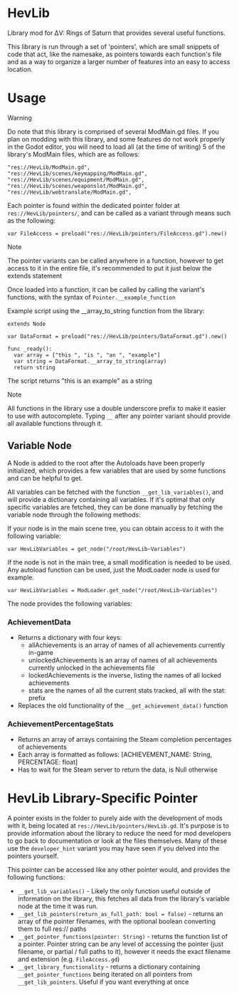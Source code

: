 # HevLib
Library mod for ΔV: Rings of Saturn that provides several useful functions.

This library is run through a set of 'pointers', which are small snippets of code that act, like the namesake, as pointers towards each function's file and as a way to organize a larger number of features into an easy to access location.

# Usage
> [!WARNING]
> Do note that this library is comprised of several ModMain.gd files. If you plan on modding with this library, and some features do not work properly in the Godot editor, you will need to load all (at the time of writing) 5 of the library's ModMain files, which are as follows:
> ```
> "res://HevLib/ModMain.gd",
> "res://HevLib/scenes/keymapping/ModMain.gd",
> "res://HevLib/scenes/equipment/ModMain.gd",
> "res://HevLib/scenes/weaponslot/ModMain.gd",
> "res://HevLib/webtranslate/ModMain.gd",
> ```

Each pointer is found within the dedicated pointer folder at `res://HevLib/pointers/`, and can be called as a variant through means such as the following:
```
var FileAccess = preload("res://HevLib/pointers/FileAccess.gd").new()
```
> [!NOTE]
> The pointer variants can be called anywhere in a function, however to get access to it in the entire file, it's recommended to put it just below the extends statement

Once loaded into a function, it can be called by calling the variant's functions, with the syntax of `Pointer.__example_function`

Example script using the __array_to_string function from the library:
```
extends Node

var DataFormat = preload("res://HevLib/pointers/DataFormat.gd").new()

func _ready():
  var array = ["this ", "is ", "an ", "example"]
  var string = DataFormat.__array_to_string(array)
  return string
```
The script returns "this is an example" as a string

> [!NOTE]
> All functions in the library use a double underscore prefix to make it easier to use with autocomplete. Typing `__` after any pointer variant should provide all available functions through it.

## Variable Node
A Node is added to the root after the Autoloads have been properly initialized, which provides a few variables that are used by some functions and can be helpful to get.

All variables can be fetched with the function `__get_lib_variables()`, and will provide a dictionary containing all variables. If it's optimal that only specific variables are fetched, they can be done manually by fetching the variable node through the following methods:

If your node is in the main scene tree, you can obtain access to it with the following variable:
```
var HevLibVariables = get_node("/root/HevLib~Variables")
```

If the node is not in the main tree, a small modification is needed to be used. Any autoload function can be used, just the ModLoader node is used for example. 
```
var HevLibVariables = ModLoader.get_node("/root/HevLib~Variables")
```

The node provides the following variables:
### AchievementData

* Returns a dictionary with four keys:
  * allAchievements is an array of names of all achievements currently in-game
  * unlockedAchievements is an array of names of all achievements currently unlocked in the achievements file
  * lockedAchievements is the inverse, listing the names of all locked achievements
  * stats are the names of all the current stats tracked, all with the stat: prefix
* Replaces the old functionality of the `__get_achievement_data()` function

### AchievementPercentageStats

* Returns an array of arrays containing the Steam completion percentages of achievements
* Each array is formatted as follows: [ACHIEVEMENT_NAME: String, PERCENTAGE: float]
* Has to wait for the Steam server to return the data, is Null otherwise

# HevLib Library-Specific Pointer

A pointer exists in the folder to purely aide with the development of mods with it, being located at `res://HevLib/pointers/HevLib.gd`. It's purpose is to provide information about the library to reduce the need for mod developers to go back to documentation or look at the files themselves. Many of these use the `developer_hint` variant you may have seen if you delved into the pointers yourself.

This pointer can be accessed like any other pointer would, and provides the following functions:
* `__get_lib_variables()` - Likely the only function useful outside of information on the library, this fetches all data from the library's variable node at the time it was run.
* `__get_lib_pointers(return_as_full_path: bool = false)` - returns an array of the pointer filenames, with the optional boolean converting them to full res:// paths
* `__get_pointer_functions(pointer: String)` - returns the function list of a pointer. Pointer string can be any level of accessing the pointer (just filename, or partial / full paths to it), however it needs the exact filename and extension (e.g. `FileAccess.gd`)
* `__get_library_functionality` - returns a dictionary containing `__get_pointer_functions` being iterated on all pointers from `__get_lib_pointers`. Useful if you want everything at once
